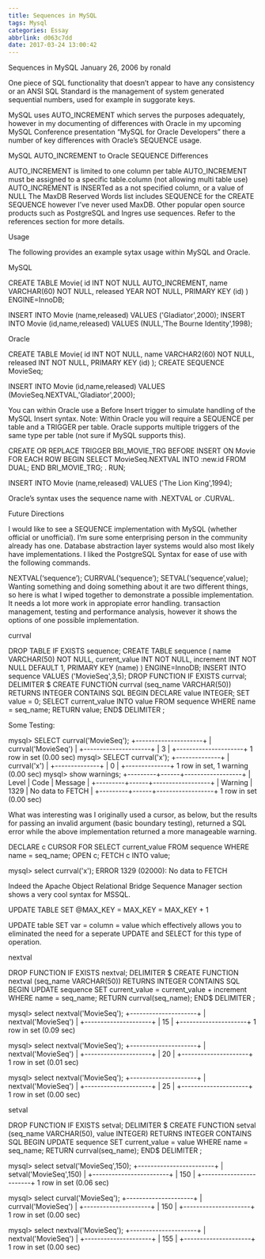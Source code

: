 ```yaml
---
title: Sequences in MySQL
tags: Mysql
categories: Essay
abbrlink: d063c7dd
date: 2017-03-24 13:00:42
---
```


Sequences in MySQL
January 26, 2006 by ronald

One piece of SQL functionality that doesn’t appear to have any consistency or an ANSI SQL Standard is the management of system generated sequential numbers, used for example in suggorate keys.

MySQL uses AUTO_INCREMENT which serves the purposes adequately, however in my documenting of differences with Oracle in my upcoming MySQL Conference presentation “MySQL for Oracle Developers” there a number of key differences with Oracle’s SEQUENCE usage.

MySQL AUTO_INCREMENT to Oracle SEQUENCE Differences

AUTO_INCREMENT is limited to one column per table
AUTO_INCREMENT must be assigned to a specific table.column (not allowing multi table use)
AUTO_INCREMENT is INSERTed as a not specified column, or a value of NULL
The MaxDB Reserved Words list includes SEQUENCE for the CREATE SEQUENCE however I’ve never used MaxDB. Other popular open source products such as PostgreSQL and Ingres use sequences. Refer to the references section for more details.

Usage

The following provides an example sytax usage within MySQL and Oracle.

MySQL


 CREATE TABLE Movie(
id           INT NOT NULL AUTO_INCREMENT,
name     VARCHAR(60) NOT NULL,
released YEAR NOT NULL,
PRIMARY KEY (id)
) ENGINE=InnoDB;


INSERT INTO Movie (name,released) VALUES ('Gladiator',2000);
INSERT INTO Movie (id,name,released) VALUES (NULL,'The Bourne Identity',1998);

Oracle


 CREATE TABLE Movie(
id          INT NOT NULL,
name     VARCHAR2(60) NOT NULL,
released INT NOT NULL,
PRIMARY KEY (id)
);
CREATE SEQUENCE MovieSeq;

INSERT INTO Movie (id,name,released) VALUES (MovieSeq.NEXTVAL,'Gladiator',2000);

You can within Oracle use a Before Insert trigger to simulate handling of the MySQL Insert syntax. Note: Within Oracle you will require a SEQUENCE per table and a TRIGGER per table. Oracle supports multiple triggers of the same type per table (not sure if MySQL supports this).

 CREATE OR REPLACE TRIGGER BRI_MOVIE_TRG
BEFORE INSERT ON Movie
FOR EACH ROW
BEGIN
  SELECT MovieSeq.NEXTVAL INTO :new.id FROM DUAL;
END BRI_MOVIE_TRG;
.
RUN;

INSERT INTO Movie (name,released) VALUES ('The Lion King',1994);

Oracle’s syntax uses the sequence name with .NEXTVAL or .CURVAL.

Future Directions

I would like to see a SEQUENCE implementation with MySQL (whether official or unofficial). I’m sure some enterprising person in the community already has one. Database abstraction layer systems would also most likely have implementations. I liked the PostgreSQL Syntax for ease of use with the following commands.

NEXTVAL(‘sequence’);
CURRVAL(‘sequence’);
SETVAL(‘sequence’,value);
Wanting something and doing something about it are two different things, so here is what I wiped together to demonstrate a possible implementation. It needs a lot more work in appropiate error handling. transaction management, testing and performance analysis, however it shows the options of one possible implementation.

currval

 DROP TABLE IF EXISTS sequence;
CREATE TABLE sequence (
name              VARCHAR(50) NOT NULL,
current_value INT NOT NULL,
increment       INT NOT NULL DEFAULT 1,
PRIMARY KEY (name)
) ENGINE=InnoDB;
INSERT INTO sequence VALUES ('MovieSeq',3,5);
DROP FUNCTION IF EXISTS currval;
DELIMITER $
CREATE FUNCTION currval (seq_name VARCHAR(50))
RETURNS INTEGER
CONTAINS SQL
BEGIN
  DECLARE value INTEGER;
  SET value = 0;
  SELECT current_value INTO value
  FROM sequence
  WHERE name = seq_name;
  RETURN value;
END$
DELIMITER ;

Some Testing:

 mysql> SELECT currval('MovieSeq');
+---------------------+
| currval('MovieSeq') |
+---------------------+
|                   3 |
+---------------------+
1 row in set (0.00 sec)
mysql> SELECT currval('x');
+--------------+
| currval('x') |
+--------------+
|            0 |
+--------------+
1 row in set, 1 warning (0.00 sec)
mysql> show warnings;
+---------+------+------------------+
| Level   | Code | Message          |
+---------+------+------------------+
| Warning | 1329 | No data to FETCH |
+---------+------+------------------+
1 row in set (0.00 sec)

What was interesting was I originally used a cursor, as below, but the results for passing an invalid argument (basic boundary testing), returned a SQL error while the above implementation returned a more manageable warning.


  DECLARE c CURSOR FOR
    SELECT current_value FROM sequence
    WHERE name = seq_name;
  OPEN c;
  FETCH c INTO value;


mysql> select currval('x');
ERROR 1329 (02000): No data to FETCH

Indeed the Apache Object Relational Bridge Sequence Manager section shows a very cool syntax for MSSQL.

UPDATE TABLE SET @MAX_KEY = MAX_KEY = MAX_KEY + 1

UPDATE table SET var = column = value which effectively allows you to eliminated the need for a seperate UPDATE and SELECT for this type of operation.

nextval


 DROP FUNCTION IF EXISTS nextval;
DELIMITER $
CREATE FUNCTION nextval (seq_name VARCHAR(50))
RETURNS INTEGER
CONTAINS SQL
BEGIN
   UPDATE sequence
   SET          current_value = current_value + increment
   WHERE name = seq_name;
   RETURN currval(seq_name);
END$
DELIMITER ;

 mysql> select nextval('MovieSeq');
+---------------------+
| nextval('MovieSeq') |
+---------------------+
|                  15 |
+---------------------+
1 row in set (0.09 sec)

mysql> select nextval('MovieSeq');
+---------------------+
| nextval('MovieSeq') |
+---------------------+
|                  20 |
+---------------------+
1 row in set (0.01 sec)

mysql> select nextval('MovieSeq');
+---------------------+
| nextval('MovieSeq') |
+---------------------+
|                  25 |
+---------------------+
1 row in set (0.00 sec)

setval

 DROP FUNCTION IF EXISTS setval;
DELIMITER $
CREATE FUNCTION setval (seq_name VARCHAR(50), value INTEGER)
RETURNS INTEGER
CONTAINS SQL
BEGIN
   UPDATE sequence
   SET          current_value = value
   WHERE name = seq_name;
   RETURN currval(seq_name);
END$
DELIMITER ;

 mysql> select setval('MovieSeq',150);
+------------------------+
| setval('MovieSeq',150) |
+------------------------+
|                    150 |
+------------------------+
1 row in set (0.06 sec)

mysql> select curval('MovieSeq');
+---------------------+
| currval('MovieSeq') |
+---------------------+
|                 150 |
+---------------------+
1 row in set (0.00 sec)

mysql> select nextval('MovieSeq');
+---------------------+
| nextval('MovieSeq') |
+---------------------+
|                 155 |
+---------------------+
1 row in set (0.00 sec)
